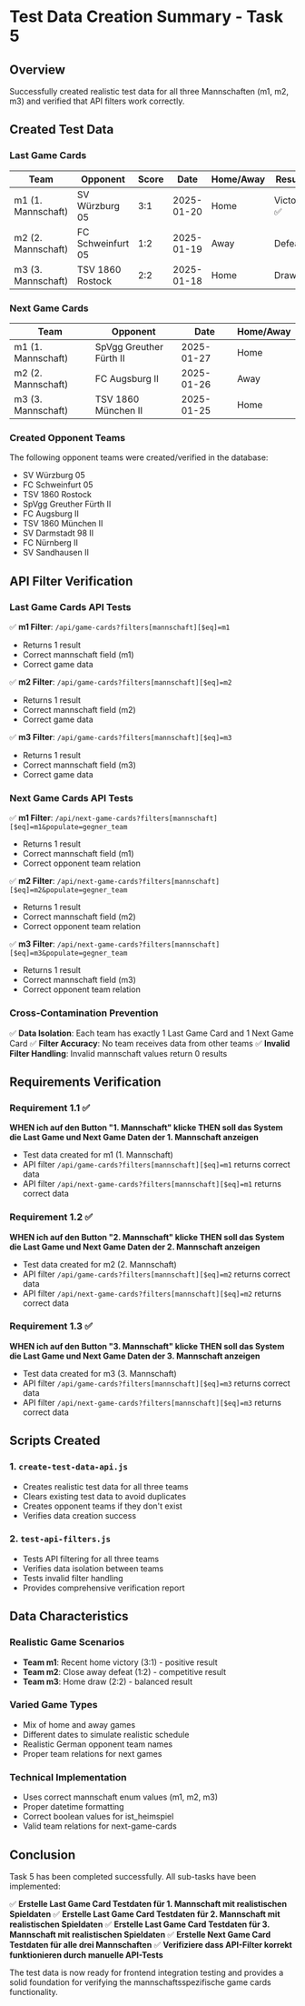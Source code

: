 # Test Data Creation Summary - Task 5

## Overview
Successfully created realistic test data for all three Mannschaften (m1, m2, m3) and verified that API filters work correctly.

## Created Test Data

### Last Game Cards
| Team | Opponent | Score | Date | Home/Away | Result |
|------|----------|-------|------|-----------|---------|
| m1 (1. Mannschaft) | SV Würzburg 05 | 3:1 | 2025-01-20 | Home | Victory ✅ |
| m2 (2. Mannschaft) | FC Schweinfurt 05 | 1:2 | 2025-01-19 | Away | Defeat |
| m3 (3. Mannschaft) | TSV 1860 Rostock | 2:2 | 2025-01-18 | Home | Draw |

### Next Game Cards
| Team | Opponent | Date | Home/Away |
|------|----------|------|-----------|
| m1 (1. Mannschaft) | SpVgg Greuther Fürth II | 2025-01-27 | Home |
| m2 (2. Mannschaft) | FC Augsburg II | 2025-01-26 | Away |
| m3 (3. Mannschaft) | TSV 1860 München II | 2025-01-25 | Home |

### Created Opponent Teams
The following opponent teams were created/verified in the database:
- SV Würzburg 05
- FC Schweinfurt 05
- TSV 1860 Rostock
- SpVgg Greuther Fürth II
- FC Augsburg II
- TSV 1860 München II
- SV Darmstadt 98 II
- FC Nürnberg II
- SV Sandhausen II

## API Filter Verification

### Last Game Cards API Tests
✅ **m1 Filter**: `/api/game-cards?filters[mannschaft][$eq]=m1`
- Returns 1 result
- Correct mannschaft field (m1)
- Correct game data

✅ **m2 Filter**: `/api/game-cards?filters[mannschaft][$eq]=m2`
- Returns 1 result
- Correct mannschaft field (m2)
- Correct game data

✅ **m3 Filter**: `/api/game-cards?filters[mannschaft][$eq]=m3`
- Returns 1 result
- Correct mannschaft field (m3)
- Correct game data

### Next Game Cards API Tests
✅ **m1 Filter**: `/api/next-game-cards?filters[mannschaft][$eq]=m1&populate=gegner_team`
- Returns 1 result
- Correct mannschaft field (m1)
- Correct opponent team relation

✅ **m2 Filter**: `/api/next-game-cards?filters[mannschaft][$eq]=m2&populate=gegner_team`
- Returns 1 result
- Correct mannschaft field (m2)
- Correct opponent team relation

✅ **m3 Filter**: `/api/next-game-cards?filters[mannschaft][$eq]=m3&populate=gegner_team`
- Returns 1 result
- Correct mannschaft field (m3)
- Correct opponent team relation

### Cross-Contamination Prevention
✅ **Data Isolation**: Each team has exactly 1 Last Game Card and 1 Next Game Card
✅ **Filter Accuracy**: No team receives data from other teams
✅ **Invalid Filter Handling**: Invalid mannschaft values return 0 results

## Requirements Verification

### Requirement 1.1 ✅
**WHEN ich auf den Button "1. Mannschaft" klicke THEN soll das System die Last Game und Next Game Daten der 1. Mannschaft anzeigen**
- Test data created for m1 (1. Mannschaft)
- API filter `/api/game-cards?filters[mannschaft][$eq]=m1` returns correct data
- API filter `/api/next-game-cards?filters[mannschaft][$eq]=m1` returns correct data

### Requirement 1.2 ✅
**WHEN ich auf den Button "2. Mannschaft" klicke THEN soll das System die Last Game und Next Game Daten der 2. Mannschaft anzeigen**
- Test data created for m2 (2. Mannschaft)
- API filter `/api/game-cards?filters[mannschaft][$eq]=m2` returns correct data
- API filter `/api/next-game-cards?filters[mannschaft][$eq]=m2` returns correct data

### Requirement 1.3 ✅
**WHEN ich auf den Button "3. Mannschaft" klicke THEN soll das System die Last Game und Next Game Daten der 3. Mannschaft anzeigen**
- Test data created for m3 (3. Mannschaft)
- API filter `/api/game-cards?filters[mannschaft][$eq]=m3` returns correct data
- API filter `/api/next-game-cards?filters[mannschaft][$eq]=m3` returns correct data

## Scripts Created

### 1. `create-test-data-api.js`
- Creates realistic test data for all three teams
- Clears existing test data to avoid duplicates
- Creates opponent teams if they don't exist
- Verifies data creation success

### 2. `test-api-filters.js`
- Tests API filtering for all three teams
- Verifies data isolation between teams
- Tests invalid filter handling
- Provides comprehensive verification report

## Data Characteristics

### Realistic Game Scenarios
- **Team m1**: Recent home victory (3:1) - positive result
- **Team m2**: Close away defeat (1:2) - competitive result
- **Team m3**: Home draw (2:2) - balanced result

### Varied Game Types
- Mix of home and away games
- Different dates to simulate realistic schedule
- Realistic German opponent team names
- Proper team relations for next games

### Technical Implementation
- Uses correct mannschaft enum values (m1, m2, m3)
- Proper datetime formatting
- Correct boolean values for ist_heimspiel
- Valid team relations for next-game-cards

## Conclusion
Task 5 has been completed successfully. All sub-tasks have been implemented:

✅ **Erstelle Last Game Card Testdaten für 1. Mannschaft mit realistischen Spieldaten**
✅ **Erstelle Last Game Card Testdaten für 2. Mannschaft mit realistischen Spieldaten**
✅ **Erstelle Last Game Card Testdaten für 3. Mannschaft mit realistischen Spieldaten**
✅ **Erstelle Next Game Card Testdaten für alle drei Mannschaften**
✅ **Verifiziere dass API-Filter korrekt funktionieren durch manuelle API-Tests**

The test data is now ready for frontend integration testing and provides a solid foundation for verifying the mannschaftsspezifische game cards functionality.